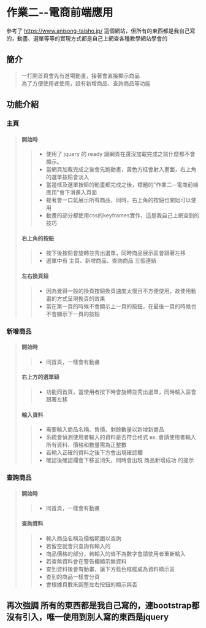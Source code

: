 # 作業二--電商前端應用
參考了 https://www.anisong-taisho.jp/ 這個網站，但所有的東西都是我自己寫的，動畫、選單等等的實現方式都是自己上網查各種教學網站學會的  
## 簡介
> 一打開首頁會先有進場動畫，接著會直接顯示商品  
> 為了方便使用者使用，設有新增商品、查詢商品等功能
## 功能介紹
### 主頁
> #### 開始時
>> * 使用了 jquery 的 ready 讓網頁在還沒加載完成之前什麼都不會顯示。
>> * 當網頁加載完成之後會先跑動畫，黃色方框會射入畫面，右上角的選單按鈕會淡入
>> * 當邊框及選單按鈕的動畫都完成之後，標題的"作業二--電商前端應用"會下滑進入頁面
>> * 接著會一口氣展示所有商品，同時，右上角的按鈕也開始可以使用
>> * 動畫的部分都使用css的keyframes實作，這是我自己上網查到的技巧
> #### 右上角的按鈕
>> * 按下後按鈕會旋轉並秀出選單，同時商品展示區會跟著左移
>> * 選單中有 主頁、新增商品、查詢商品 三個連結  
> #### 左右換頁鈕  
>> * 因為覺得一般的換頁按鈕換頁速度太慢且不方便使用，故使用動畫的方式呈現換頁的效果
>> * 當在第一頁的時候不會顯示上一頁的按鈕，在最後一頁的時候也不會顯示下一頁的按鈕  
### 新增商品
>  #### 開始時  
>> * 同首頁，一樣會有動畫  
>  #### 右上方的選單鈕
>> * 功能同首頁，當使用者按下時會旋轉並秀出選單，同時輸入區會跟著左移
>  #### 輸入資料
>> * 需要輸入商品名稱、售價、剩餘數量以新增新商品 
>> * 系統會偵測使用者輸入的資料是否符合格式 ex. 會請使用者輸入所有資料、價格和數量需為正整數
>> * 若輸入正確的資料之後下方會出現確認欄
>> * 確認後確認欄會下移並消失，同時會出現 商品新增成功 的提示  
### 查詢商品
>  #### 開始時  
>> * 同首頁，一樣會有動畫  
>  #### 查詢資料
>> * 輸入商品名稱及價格範圍以查詢  
>> * 若留空就會只查詢有輸入的  
>> * 商品價格的部分，若輸入的值不為數字會請使用者重新輸入
>> * 若查無資料會在警告欄顯示無資料
>> * 查到資料後會有動畫，讓下方藍色框框成為資料顯示區  
>> * 查到的商品一樣會分頁
>> * 會根據頁數來調整左右按鈕的顯示與否
## 再次強調 所有的東西都是我自己寫的，連bootstrap都沒有引入，唯一使用到別人寫的東西是jquery